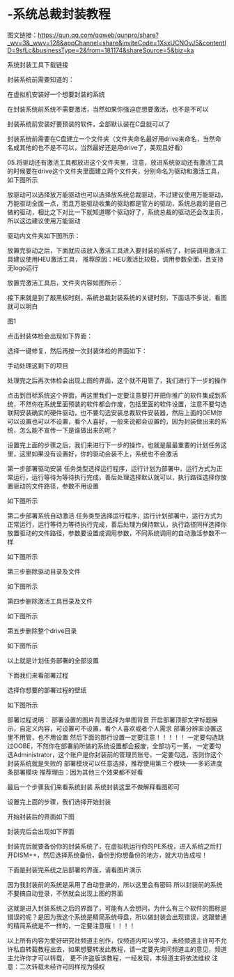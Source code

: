 # -系统总裁封装教程

图文链接：https://qun.qq.com/qqweb/qunpro/share?_wv=3&_wwv=128&appChannel=share&inviteCode=1XsxUCNOvJ5&contentID=9sfLc&businessType=2&from=181174&shareSource=5&biz=ka

系统封装工具下载链接

封装系统前需要知道的：

在虚拟机安装好一个想要封装的系统

在封装系统前系统不需要激活，当然如果你强迫症想要激活，也不是不可以

封装系统前安装好要预装的软件，全部默认装在C盘就可以了

封装系统前需要在C盘建立一个文件夹（文件夹命名最好用drive来命名，当然命名成其他的也不是不可以，当然最好还是用drive了，美观且好看）



05.将驱动还有激活工具都放进这个文件夹里，注意，放进系统驱动还有激活工具的时候要在drive这个文件夹里面建立两个文件夹，分别命名为驱动和激活工具，如下图所示


放驱动可以选择放万能驱动也可以选择放系统总裁驱动，不过建议使用万能驱动，万能驱动全面一点，而且万能驱动收集的驱动都是官方的驱动，系统总裁的是自己做的驱动，相比之下对比一下就知道哪个驱动好了，系统总裁的驱动还会改主页，所以这边建议使用万能驱动


驱动内文件夹如下图所示：




放置完驱动之后，下面就应该放入激活工具进入要封装的系统了，封装调用激活工具建议使用HEU激活工具，
推荐原因：HEU激活比较稳，调用参数全面，且支持无logo运行


放置完激活工具后，文件夹内容如图所示：



接下来就是到了敲黑板时刻，系统总裁封装系统的关键时刻，下面话不多说，看图就可以明白

图1

点击封装体检会出现如下界面：

选择一键修复，然后再按一次封装体检的界面如下：

手动处理这剩下的项目

处理完之后再次体检会出现上图的界面，这个就不用管了，我们进行下一步的操作

点击到目标系统这个界面，再这里我们一定要注意要打开把你推广的软件集成到系统，不然你在系统里面预装的软件都会作废，包括里面的软件设置，注意不要勾选联网安装确实的硬件驱动，也不要勾选安装总裁软件安装器，然后上面的OEM你可以设置也可以不设置，看个人喜好，一般来说都会设置的，因为封装做出来的系统，怎么能不宣传一下是谁做出来的呢？

设置完上面的步骤之后，我们来进行下一步的操作，也就是最最重要的计划任务这里，这里如果没有设置好，你的驱动会装不上，系统也不会激活

第一步部署驱动安装
任务类型选择运行程序，运行计划为部署中，运行方式为正常运行，运行等待为等待执行完成，善后处理选择默认就可以，执行路径选择你放置驱动的文件路径，参数不用设置

如下图所示



第二步部署系统自动激活
任务类型选择运行程序，运行计划部署中，运行方式为正常运行，运行等待为等待执行完成，善后处理为保持默认，执行路径同样选择你放置驱动的文件路径，参数要设置成调用参数，不同系统调用的自动激活参数不一样

如下图所示


第三步删除驱动目录及文件

如下图所示

第四步删除激活工具目录及文件

如下图所示


第五步删除整个drive目录

如下图所示

以上就是计划任务部署的全部设置


下面我们来看部署过程

选择你想要的部署过程的壁纸

如下图所示


部署过程说明：
部署设置的图片背景选择为单图背景
开启部署顶部文字标题展示，自定义内容，可设置可不设置，看个人喜欢或者个人需求
部署分辨率设置这里不用管，也不用设置
然后下面的那行设置一定要注意！！！！！
一定要勾选跳过OOBE，不然你在部署前所做的系统设置都会报废，全部功亏一篑，
一定要勾选Administrator，这个账户是你封装前的管理员账号，一定要勾选，否则你这个封装系统就是失败的
部署模块可以任意选择，推荐使用第三个模块——多彩进度条部署模块
推荐理由：因为其他三个效果都不好看


最后一个步骤我们来看系统封装
系统封装这里不做解释看图即可


设置完上面的步骤，我们选择开始封装

开始封装后的界面如下图



封装完后会出现如下界面



封装完后就要备份你的封装系统了，在虚拟机运行你的PE系统，进入系统之后打开DISM++，然后选择系统备份，备份到你想备份的地方，就大功告成啦！

下面是封装完系统之后部署的界面，请看图片演示







因为我封装前的系统是采用了自动登录的，所以这里会有密码
所以封装前的系统不要搞自动登录，不然就会出现上图的界面



这就是进入封装系统之后的界面了，可能有人会想问，为什么有三个软件的图标是错误的呢？是因为我这个系统是精简系统母盘，所以做封装会出现错误，这跟普通的精简系统是不一样的，一定要注意哦！！！！


以上所有内容为爱好研究社频道主创作，仅频道内可以学习，未经频道主许可不允许私自转载教程出去，如果想要转发此教程，请一定要先询问频道主的意见，频道主允许你才可以转载，
更不许盗版该教程，一经发现，本频道主将依法维权
注意：二次转载未经许可同样视为侵权
